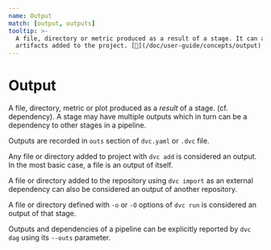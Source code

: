 ```yaml
---
name: Output
match: [output, outputs]
tooltip: >-
  A file, directory or metric produced as a result of a stage. It can also mean
  artifacts added to the project. [📖](/doc/user-guide/concepts/output)
---
```


# Output

A file, directory, <abbr>metric</abbr> or <abbr>plot</abbr> produced as a
_result_ of a <abbr>stage</abbr>. (cf. <abbr>dependency</abbr>). A stage may
have multiple outputs which in turn can be a dependency to other stages in a
<abbr>pipeline</abbr>.

Outputs are recorded in `outs` section of `dvc.yaml` or `.dvc` file.

Any file or directory added to <abbr>project</abbr> with `dvc add` is considered
an output. In the most basic case, a file is an output of itself.

A file or directory added to the <abbr>repository</abbr> using `dvc import` as
an <abbr>external dependency</abbr> can also be considered an output of another
repository.

A file or directory defined with `-o` or `-O` options of `dvc run` is considered
an output of that <abbr>stage</abbr>.

Outputs and dependencies of a <abbr>pipeline</abbr> can be explicitly reported
by `dvc dag` using its `--outs` parameter.
